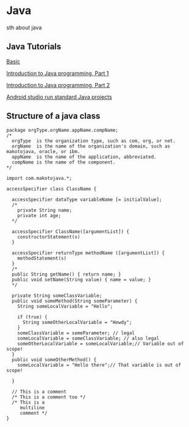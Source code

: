# Java

sth about java

## Java Tutorials

[Basic](https://learnxinyminutes.com/docs/zh-cn/java-cn/)

[Introduction to Java programming, Part 1](https://www.ibm.com/developerworks/java/tutorials/j-introtojava1/index.html)

[Introduction to Java programming, Part 2](https://www.ibm.com/developerworks/java/tutorials/j-introtojava2/index.html)

[Android studio run standard Java projects](https://stackoverflow.com/questions/16626810/can-android-studio-be-used-to-run-standard-java-projects)

## Structure of a java class

```
package orgType.orgName.appName.compName;
/*
  orgType  is the organization type, such as com, org, or net.
  orgName  is the name of the organization's domain, such as makotojava, oracle, or ibm.
  appName  is the name of the application, abbreviated.
  compName is the name of the component.
*/

import com.makotojava.*;

accessSpecifier class ClassName {

  accessSpecifier dataType variableName [= initialValue];
  /*
    private String name;
    private int age;
  */
  
  accessSpecifier ClassName([argumentList]) {
    constructorStatement(s)
  }
  
  accessSpecifier returnType methodName ([argumentList]) {
    methodStatement(s)
  }
  /*
  public String getName() { return name; }
  public void setName(String value) { name = value; }
  */
  
  private String someClassVariable;
  public void someMethod(String someParameter) {
    String someLocalVariable = "Hello";
 
    if (true) {
      String someOtherLocalVariable = "Howdy";
    }
    someClassVariable = someParameter; // legal
    someLocalVariable = someClassVariable; // also legal
    someOtherLocalVariable = someLocalVariable;// Variable out of scope!
  }
  public void someOtherMethod() {
    someLocalVariable = "Hello there";// That variable is out of scope!
 
  }
  
  // This is a comment
  /* This is a comment too */
  /* This is a
     multiline
     comment */
}
```
